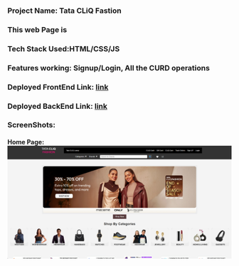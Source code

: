 ### Project Name: Tata CLiQ Fastion
### This web Page is 

### Tech Stack Used:HTML/CSS/JS

### Features working: Signup/Login, All the CURD operations

### Deployed FrontEnd Link: [link](https://patanabida.github.io/TataCliqProject/)

### Deployed BackEnd Link: [link](https://keen-abundant-thread.glitch.me/)

### ScreenShots:
#### Home Page: ![HomePage](./Assests/screenshots/tatacliq1.png)
